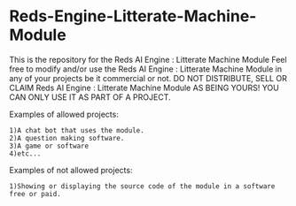 # Reds-Engine-Litterate-Machine-Module
This is the repository for the Reds AI Engine : Litterate Machine Module
Feel free to modify and/or use the Reds AI Engine : Litterate Machine Module in any of your projects be it commercial or not.
DO NOT DISTRIBUTE, SELL OR CLAIM Reds AI Engine : Litterate Machine Module AS BEING YOURS! YOU CAN ONLY USE IT AS PART OF A PROJECT.

Examples of allowed projects:

	1)A chat bot that uses the module.
	2)A question making software.
	3)A game or software
	4)etc...

Examples of not allowed projects:

	1)Showing or displaying the source code of the module in a software free or paid.
